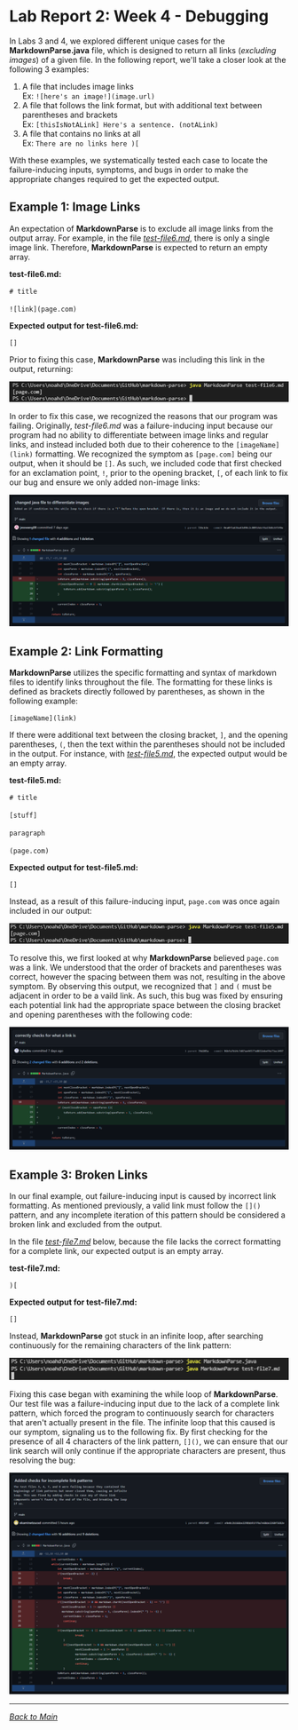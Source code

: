# Lab Report 2: Week 4 - Debugging
In Labs 3 and 4, we explored different unique cases for the **MarkdownParse.java** file, which is designed to return all links (*excluding images*) of a given file. In the following report, we'll take a closer look at the following 3 examples:
1. A file that includes image links  
Ex: `![here's an image!](image.url)`  
2. A file that follows the link format, but with additional text between parentheses and brackets  
Ex: `[thisIsNotALink] Here's a sentence. (notALink)`
3. A file that contains no links at all  
Ex: `There are no links here )[`

With these examples, we systematically tested each case to locate the failure-inducing inputs, symptoms, and bugs in order to make the appropriate changes required to get the expected output.  

## Example 1: Image Links
An expectation of **MarkdownParse** is to exclude all image links from the output array. For example, in the file [*test-file6.md*](https://github.com/njaurigue/markdown-parse/blob/main/test-file6.md), there is only a single image link. Therefore, **MarkdownParse** is expected to return an empty array.  

**test-file6.md:**  
```
# title

![link](page.com)
```

**Expected output for test-file6.md:**  
```
[]
```  
Prior to fixing this case, **MarkdownParse** was including this link in the output, returning:  

![imageLinksFailure](images\lab2-imageLinksFailure.png)  

In order to fix this case, we recognized the reasons that our program was failing. Originally, *test-file6.md* was a failure-inducing input because our program had no ability to differentiate between image links and regular links, and instead included both due to their coherence to the `[imageName](link)` formatting. We recognized the symptom as `[page.com]` being our output, when it should be `[]`. As such, we included code that first checked for an exclamation point, `!`, prior to the opening bracket, `[`, of each link to fix our bug and ensure we only added non-image links:

![imageLinks](images\lab2-imageLinks.png)  

## Example 2: Link Formatting
**MarkdownParse** utilizes the specific formatting and syntax of markdown files to identify links throughout the file. The formatting for these links is defined as brackets directly followed by parentheses, as shown in the following example:  

```
[imageName](link)
```  

If there were additional text between the closing bracket, `]`, and the opening parentheses, `(`, then the text within the parentheses should not be included in the output. For instance, with [*test-file5.md*](https://github.com/njaurigue/markdown-parse/blob/main/test-file5.md), the expected output would be an empty array.  

**test-file5.md:**
```
# title

[stuff]

paragraph

(page.com)
```  

**Expected output for test-file5.md:**
```
[]
```

Instead, as a result of this failure-inducing input, `page.com` was once again included in our output:  

![linkFormattingFailure](images\lab2-linkFormattingFailure.png)  

To resolve this, we first looked at why **MarkdownParse** believed `page.com` was a link. We understood that the order of brackets and parentheses was correct, however the spacing between them was not, resulting in the above symptom. By observing this output, we recognized that `]` and `(` must be adjacent in order to be a vaild link. As such, this bug was fixed by ensuring each potential link had the appropriate space between the closing bracket and opening parentheses with the following code:

![linkFormatting](images\lab2-linkFormatting.png)

## Example 3: Broken Links
In our final example, out failure-inducing input is caused by incorrect link formatting. As mentioned previously, a valid link must follow the `[]()` pattern, and any incomplete iteration of this pattern should be considered a broken link and excluded from the output.  

In the file [*test-file7.md*](https://github.com/njaurigue/markdown-parse/blob/main/test-file7.md) below, because the file lacks the correct formatting for a complete link, our expected output is an empty array.

**test-file7.md:**
```
)[
```

**Expected output for test-file7.md:**
```
[]
```
Instead, **MarkdownParse** got stuck in an infinite loop, after searching continuously for the remaining characters of the link pattern:

![brokenLinksFailure](images\lab2-brokenLinksFailure.png)

Fixing this case began with examining the while loop of **MarkdownParse**. Our test file was a failure-inducing input due to the lack of a complete link pattern, which forced the program to continuously search for characters that aren't actually present in the file. The infinite loop that this caused is our symptom, signaling us to the following fix. By first checking for the presence of all 4 characters of the link pattern, `[]()`, we can ensure that our link search will only continue if the appropriate characters are present, thus resolving the bug:

![brokenLinks](images\lab2-brokenLinks.png)

---
[*Back to Main*](https://njaurigue.github.io/cse15l-lab-reports/index.html)
